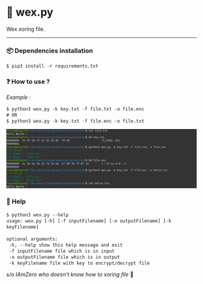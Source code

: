 # 

# 🐍 wex.py

Wex xoring file.

-----

### 📦 Dependencies installation

```
$ pip3 install -r requirements.txt
```

### ❓ How to use ?

 *Example :*

```
$ python3 wex.py -k key.txt -f file.txt -o file.enc
# OR
$ python3 wex.py -k key.txt -f file.enc -o file.txt
```

!["result.png"](assets/01.png)

### 📃 Help

```
$ python3 wex.py --help
usage: wex.py [-h] [-f inputFilename] [-o outputFilename] [-k keyFilename]

optional arguments:
 -h, --help show this help message and exit
 -f inputFilename file which is in input
 -o outputFilename file which is in output
 -k keyFilename file with key to encrypt/decrypt file
```

*s/o IAmZero who doesn't know how to xoring file*  😬


